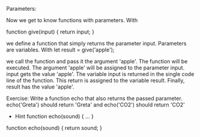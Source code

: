 Parameters:

Now we get to know functions with parameters. With

function give(input) {
  return input;
}

we define a function that simply returns the parameter input. Parameters are variables. With
let result = give('apple');

we call the function and pass it the argument 'apple'. The function will be executed. The argument 'apple' will be assigned to the parameter input. input gets the value 'apple'. The variable input is returned in the single code line of the function. This return is assigned to the variable result. Finally, result has the value 'apple'.

Exercise:
Write a function echo that also returns the passed parameter. echo('Greta') should return 'Greta' and echo('CO2') should return 'CO2'

- Hint
function echo(sound) {
  ...
}

function echo(sound) {
  return sound;
}